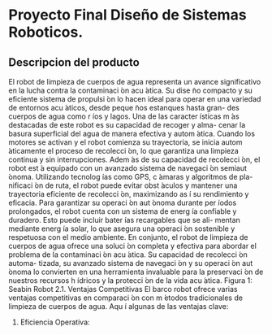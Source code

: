 # Proyecto Final Diseño de Sistemas Roboticos.
## Descripcion del producto  
El robot de limpieza de cuerpos de agua representa un avance significativo en la lucha contra
la contaminaci ́on acu ́atica. Su dise ̃no compacto y su eficiente sistema de propulsi ́on lo hacen
ideal para operar en una variedad de entornos acu ́aticos, desde peque ̃nos estanques hasta gran-
des cuerpos de agua como r ́ıos y lagos.
Una de las caracter ́ısticas m ́as destacadas de este robot es su capacidad de recoger y alma-
cenar la basura superficial del agua de manera efectiva y autom ́atica. Cuando los motores se
activan y el robot comienza su trayectoria, se inicia autom ́aticamente el proceso de recolecci ́on,
lo que garantiza una limpieza continua y sin interrupciones.
Adem ́as de su capacidad de recolecci ́on, el robot est ́a equipado con un avanzado sistema
de navegaci ́on semiaut ́onoma. Utilizando tecnolog ́ıas como GPS, c ́amaras y algoritmos de pla-
nificaci ́on de ruta, el robot puede evitar obst ́aculos y mantener una trayectoria eficiente de
recolecci ́on, maximizando as ́ı su rendimiento y eficacia.
Para garantizar su operaci ́on aut ́onoma durante per ́ıodos prolongados, el robot cuenta con
un sistema de energ ́ıa confiable y duradero. Esto puede incluir bater ́ıas recargables que se ali-
mentan mediante energ ́ıa solar, lo que asegura una operaci ́on sostenible y respetuosa con el
medio ambiente.
En conjunto, el robot de limpieza de cuerpos de agua ofrece una soluci ́on completa y efectiva
para abordar el problema de la contaminaci ́on acu ́atica. Su capacidad de recolecci ́on automa-
tizada, su avanzado sistema de navegaci ́on y su operaci ́on aut ́onoma lo convierten en una herramienta invaluable para la preservaci ́on de nuestros recursos h ́ıdricos y la protecci ́on de la vida acu ́atica.
Figura 1: Seabin Robot
2.1. Ventajas Competitivas
El barco robot ofrece varias ventajas competitivas en comparaci ́on con m ́etodos tradicionales
de limpieza de cuerpos de agua. Aqu ́ı algunas de las ventajas clave:
1. Eficiencia Operativa:

